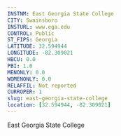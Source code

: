 ```yaml
---
INSTNM: East Georgia State College
CITY: Swainsboro
INSTURL: www.ega.edu
CONTROL: Public
ST_FIPS: Georgia
LATITUDE: 32.594944
LONGITUDE: -82.309021
HBCU: 0.0
PBI: 1.0
MENONLY: 0.0
WOMENONLY: 0.0
RELAFFIL: Not reported
CURROPER: 1
slug: east-georgia-state-college
location: [32.594944, -82.309021]
---
```

East Georgia State College